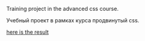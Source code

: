 Training project in the advanced css course.

Учебный проект в рамках курса продвинутый css.
 
[here is the result](https://masean.github.io/natours-pj/)